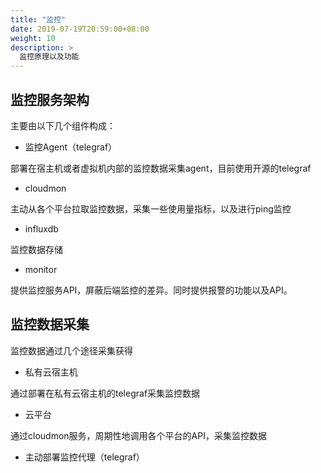 ```yaml
---
title: "监控"
date: 2019-07-19T20:59:00+08:00
weight: 10
description: >
  监控原理以及功能
---
```


## 监控服务架构

主要由以下几个组件构成：

- 监控Agent（telegraf）

部署在宿主机或者虚拟机内部的监控数据采集agent，目前使用开源的telegraf

- cloudmon

主动从各个平台拉取监控数据，采集一些使用量指标，以及进行ping监控

- influxdb

监控数据存储

- monitor

提供监控服务API，屏蔽后端监控的差异。同时提供报警的功能以及API。


## 监控数据采集

监控数据通过几个途径采集获得

- 私有云宿主机

通过部署在私有云宿主机的telegraf采集监控数据

- 云平台

通过cloudmon服务，周期性地调用各个平台的API，采集监控数据


- 主动部署监控代理（telegraf）
